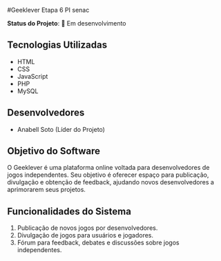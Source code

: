 #Geeklever
Etapa 6 PI senac 


**Status do Projeto**: 🚧 Em desenvolvimento

## Tecnologias Utilizadas
- HTML
- CSS
- JavaScript
- PHP
- MySQL

## Desenvolvedores
- Anabell Soto (Líder do Projeto)

## Objetivo do Software
O Geeklever é uma plataforma online voltada para desenvolvedores de jogos independentes. Seu objetivo é oferecer espaço para publicação, divulgação e obtenção de feedback, ajudando novos desenvolvedores a aprimorarem seus projetos.

## Funcionalidades do Sistema
1. Publicação de novos jogos por desenvolvedores.
2. Divulgação de jogos para usuários e jogadores.
3. Fórum para feedback, debates e discussões sobre jogos independentes.
